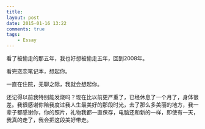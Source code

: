 ```yaml
--- 
title: 
layout: post
date: 2015-01-16 13:22
comments: true
tags: 
    - Essay
---
```

看了被偷走的那五年，我也好想被偷走五年，回到2008年。  

看完恋恋笔记本，想起你。  

一直在住院，无聊之际，我就会想起你。  

还记得以前我特别能发烧吗？现在比以前更严重了，已经休息了一个月了，身体很差。我很感谢你陪我度过我人生最美好的那段时光，去了那么多美丽的地方，我一辈子都感谢你，你的照片，礼物我都一直保存，电脑还和新的一样，即使有一天，我真的走了，我会把这段美好带走。